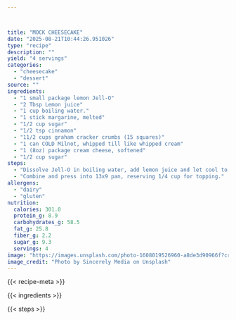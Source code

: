 ```yaml
---



title: "MOCK CHEESECAKE"
date: "2025-08-21T10:44:26.951026"
type: "recipe"
description: ""
yield: "4 servings"
categories:
  - "cheesecake"
  - "dessert"
source: ""
ingredients:
  - "1 small package lemon Jell-O"
  - "2 Tbsp Lemon juice"
  - "1 cup boiling water."
  - "1 stick margarine, melted"
  - "1/2 cup sugar"
  - "1/2 tsp cinnamon"
  - "11/2 cups graham cracker crumbs (15 squares)"
  - "1 can COLD Milnot, whipped till like whipped cream"
  - "1 (8oz) package cream cheese, softened"
  - "1/2 cup sugar"
steps:
  - "Dissolve Jell-O in boiling water, add lemon juice and let cool to room temperature."
  - "Combine and press into 13x9 pan, reserving 1/4 cup for topping."
allergens:
  - "dairy"
  - "gluten"
nutrition:
  calories: 301.0
  protein_g: 8.9
  carbohydrates_g: 58.5
  fat_g: 25.8
  fiber_g: 2.2
  sugar_g: 9.3
  servings: 4
image: "https://images.unsplash.com/photo-1608019526960-a8de3d90966f?crop=entropy&cs=tinysrgb&fit=max&fm=jpg&ixid=M3w3OTQ5MzV8MHwxfHNlYXJjaHwxfHxtb2NrJTIwY2hlZXNlY2FrZSUyMGZvb2QlMjBjaGVlc2VjYWtlfGVufDF8MHx8fDE3NTU4MDQ2MDJ8MA&ixlib=rb-4.1.0&q=80&w=1080"
image_credit: "Photo by Sincerely Media on Unsplash"
---
```


{{< recipe-meta >}}

{{< ingredients >}}

{{< steps >}}
